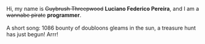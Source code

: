 Hi, my name is ~~Guybrush Threepwood~~ **Luciano Federico Pereira**, and I am a ~~wannabe pirate~~ **programmer**.<br><br>A short song: 1086 bounty of doubloons gleams in the sun, a treasure hunt has just begun! Arrr!
